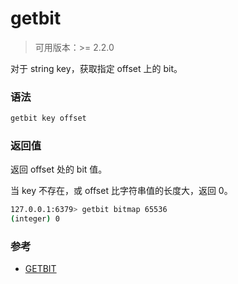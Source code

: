 # getbit

> 可用版本：>= 2.2.0

对于 string key，获取指定 offset 上的 bit。

### 语法

```bash
getbit key offset
```


### 返回值

返回 offset 处的 bit 值。

当 key 不存在，或 offset 比字符串值的长度大，返回 0。

```bash
127.0.0.1:6379> getbit bitmap 65536
(integer) 0
```


### 参考

- [GETBIT](http://www.redis.cn/commands/getbit.html)